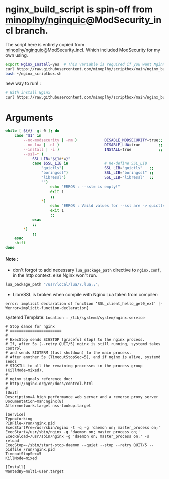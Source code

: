 # nginx_build_script is spin-off from [minoplhy/nginquic](https://github.com/minoplhy/nginquic)@ModSecurity_incl branch.

The script here is entirely copied from [minoplhy/nginquic](https://github.com/minoplhy/nginquic)@ModSecurity_incl. Which included ModSecurity for my own using.

```bash
export Nginx_Install=yes  # This variable is required if you want Nginx to be installed scriptibly (on Debian-based systems).
curl https://raw.githubusercontent.com/minoplhy/scriptbox/main/nginx_build_script/build.sh > ~/nginx_scriptbox.sh
bash ~/nginx_scriptbox.sh
```
new way to run! :
```bash
# With install Nginx
curl https://raw.githubusercontent.com/minoplhy/scriptbox/main/nginx_build_script/build.sh | bash -s -- --install
```

# Arguments
```bash
while [ ${#} -gt 0 ]; do
    case "$1" in
        --no-modsecurity | -nm )            DISABLE_MODSECURITY=true;;  # Not include ModSecurity in building
        --no-lua | -nl )                    DISABLE_LUA=true        ;;  # Not include Lua in building
        --install | -i )                    INSTALL=true            ;;  # Install Nginx
        --ssl=* )
            SSL_LIB="${1#*=}"
            case $SSL_LIB in                # Re-define SSL_LIB
                "quictls")                  SSL_LIB="quictls"   ;;
                "boringssl")                SSL_LIB="boringssl" ;;
                "libressl")                 SSL_LIB="libressl"  ;;
                "")
                    echo "ERROR : --ssl= is empty!"
                    exit 1
                    ;;
                *)
                    echo "ERROR : Vaild values for --ssl are -> quictls, boringssl, libressl"
                    exit 1
                    ;;
            esac
            ;;
        *)
            ;;
    esac
    shift
done
```

#### Note :  
* don't forgot to add necessary `lua_package_path` directive to `nginx.conf`, in the http context. else Nginx won't run.
```lua
lua_package_path "/usr/local/lua/?.lua;;";
```

* LibreSSL is broken when compile with Nginx Lua
taken from compiler:
```
error: implicit declaration of function ‘SSL_client_hello_get0_ext’ [-Werror=implicit-function-declaration]
```

systemd Template:
`Location : /lib/systemd/system/nginx.service`

```
# Stop dance for nginx
# =======================
#
# ExecStop sends SIGSTOP (graceful stop) to the nginx process.
# If, after 5s (--retry QUIT/5) nginx is still running, systemd takes control
# and sends SIGTERM (fast shutdown) to the main process.
# After another 5s (TimeoutStopSec=5), and if nginx is alive, systemd sends
# SIGKILL to all the remaining processes in the process group (KillMode=mixed).
#
# nginx signals reference doc:
# http://nginx.org/en/docs/control.html
#
[Unit]
Description=A high performance web server and a reverse proxy server
Documentation=man:nginx(8)
After=network.target nss-lookup.target

[Service]
Type=forking
PIDFile=/run/nginx.pid
ExecStartPre=/usr/sbin/nginx -t -q -g 'daemon on; master_process on;'
ExecStart=/usr/sbin/nginx -g 'daemon on; master_process on;'
ExecReload=/usr/sbin/nginx -g 'daemon on; master_process on;' -s reload
ExecStop=-/sbin/start-stop-daemon --quiet --stop --retry QUIT/5 --pidfile /run/nginx.pid
TimeoutStopSec=5
KillMode=mixed

[Install]
WantedBy=multi-user.target

```
